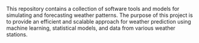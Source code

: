 This repository contains a collection of software tools and models for simulating and forecasting weather patterns. The purpose of this project is to provide an efficient and scalable approach for weather prediction using machine learning, statistical models, and data from various weather stations.
